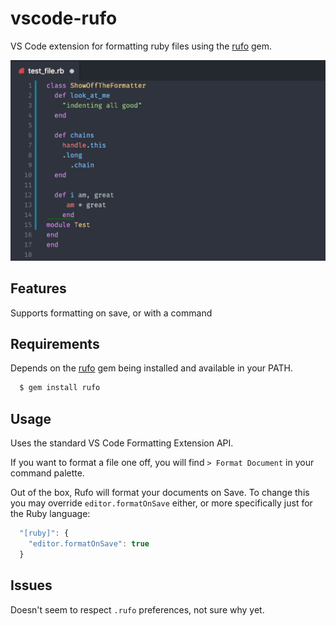 # vscode-rufo

VS Code extension for formatting ruby files using the [rufo](https://github.com/ruby-formatter/rufo) gem.

![Example of format on save](./formatting-example.gif)

## Features

Supports formatting on save, or with a command

## Requirements

Depends on the [rufo](https://github.com/ruby-formatter/rufo) gem being installed and available in your PATH.

```bash
  $ gem install rufo
```

## Usage

Uses the standard VS Code Formatting Extension API.

If you want to format a file one off, you will find `> Format Document` in your command palette.

Out of the box, Rufo will format your documents on Save. To change this you may override `editor.formatOnSave` either, or more specifically just for the Ruby language:

```js
  "[ruby]": {
    "editor.formatOnSave": true
  }
```

## Issues

Doesn't seem to respect `.rufo` preferences, not sure why yet.
